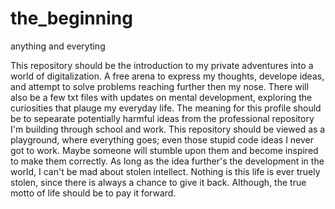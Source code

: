 # the_beginning
anything and everyting


This repository should be the introduction to my private adventures into a world of digitalization.
A free arena to express my thoughts, develope ideas, and attempt to solve problems reaching further 
then my nose. There will also be a few txt files with updates on mental development, exploring the
curiosities that plauge my everyday life. The meaning for this profile should be to sepearate potentially
harmful ideas from the professional repository I'm building through school and work. This repository
should be viewed as a playground, where everything goes; even those stupid code ideas I never got to work. 
Maybe someone will stumble upon them and become inspired to make them correctly. As long as the idea 
further's the development in the world, I can't be mad about stolen intellect. Nothing is this life 
is ever truely stolen, since there is always a chance to give it back. Although, the true motto of 
life should be to pay it forward. 
